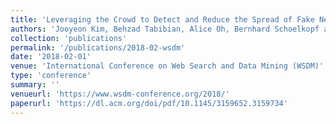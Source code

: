 ```yaml
---
title: 'Leveraging the Crowd to Detect and Reduce the Spread of Fake News and Misinformation'
authors: 'Jooyeon Kim, Behzad Tabibian, Alice Oh, Bernhard Schoelkopf and Manuel Gomez-Rodriguez'
collection: 'publications'
permalink: '/publications/2018-02-wsdm'
date: '2018-02-01'
venue: 'International Conference on Web Search and Data Mining (WSDM)'
type: 'conference'
summary: ''
venueurl: 'https://www.wsdm-conference.org/2018/'
paperurl: 'https://dl.acm.org/doi/pdf/10.1145/3159652.3159734'
---
```



